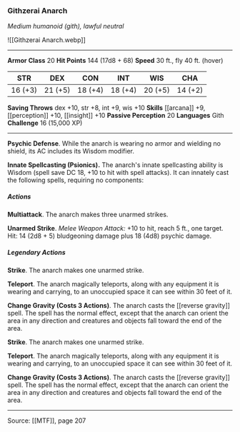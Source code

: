 ### Githzerai Anarch
_Medium humanoid (gith), lawful neutral_

![[Githzerai Anarch.webp]]




---

**Armor Class** 20
**Hit Points** 144 (17d8 + 68)
**Speed** 30 ft., fly 40 ft. (hover)

| STR     | DEX     | CON     | INT     | WIS     | CHA     |
|---------|---------|---------|---------|---------|---------|
| 16 (+3) | 21 (+5) | 18 (+4) | 18 (+4) | 20 (+5) | 14 (+2) |

**Saving Throws** dex +10, str +8, int +9, wis +10
**Skills** [[arcana]] +9, [[perception]] +10, [[insight]] +10
**Passive Perception** 20
**Languages** Gith
**Challenge** 16 (15,000 XP)

---

**Psychic Defense**. While the anarch is wearing no armor and wielding no shield, its AC includes its Wisdom modifier.

**Innate Spellcasting (Psionics).** The anarch's innate spellcasting ability is Wisdom (spell save DC 18, +10 to hit with spell attacks). It can innately cast the following spells, requiring no components:

##### Actions
**Multiattack**. The anarch makes three unarmed strikes.

**Unarmed Strike**. _Melee Weapon Attack:_ +10 to hit, reach 5 ft., one target. Hit: 14 (2d8 + 5) bludgeoning damage plus 18 (4d8) psychic damage.

##### Legendary Actions
**Strike**. The anarch makes one unarmed strike.

**Teleport**. The anarch magically teleports, along with any equipment it is wearing and carrying, to an unoccupied space it can see within 30 feet of it.

**Change Gravity (Costs 3 Actions)**. The anarch casts the [[reverse gravity]] spell. The spell has the normal effect, except that the anarch can orient the area in any direction and creatures and objects fall toward the end of the area.

**Strike**. The anarch makes one unarmed strike.

**Teleport**. The anarch magically teleports, along with any equipment it is wearing and carrying, to an unoccupied space it can see within 30 feet of it.

**Change Gravity (Costs 3 Actions)**. The anarch casts the [[reverse gravity]] spell. The spell has the normal effect, except that the anarch can orient the area in any direction and creatures and objects fall toward the end of the area.


---

Source: [[MTF]], page 207